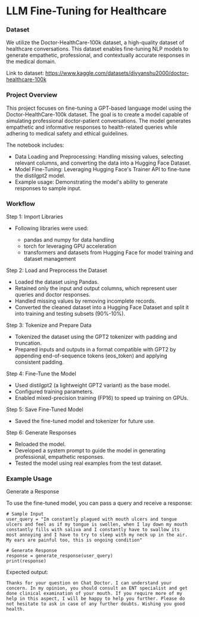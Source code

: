 # LLM Fine-Tuning for Healthcare


### Dataset

We utilize the Doctor-HealthCare-100k dataset, a high-quality dataset of healthcare conversations. This dataset enables fine-tuning NLP models to generate empathetic, professional, and contextually accurate responses in the medical domain.

Link to dataset: https://www.kaggle.com/datasets/divyanshu2000/doctor-healthcare-100k


### Project Overview

This project focuses on fine-tuning a GPT-based language model using the Doctor-HealthCare-100k dataset. The goal is to create a model capable of simulating professional doctor-patient conversations. The model generates empathetic and informative responses to health-related queries while adhering to medical safety and ethical guidelines.

The notebook includes:

- Data Loading and Preprocessing: Handling missing values, selecting relevant columns, and converting the data into a Hugging Face Dataset.
- Model Fine-Tuning: Leveraging Hugging Face's Trainer API to fine-tune the distilgpt2 model.
- Example usage: Demonstrating the model's ability to generate responses to sample input.


### Workflow
Step 1: Import Libraries
- Following libraries were used:

  -  pandas and numpy for data handling
  - torch for leveraging GPU acceleration
  - transformers and datasets from Hugging Face for model training and dataset management

Step 2: Load and Preprocess the Dataset
- Loaded the dataset using Pandas.
- Retained only the input and output columns, which represent user queries and doctor responses.
- Handled missing values by removing incomplete records.
- Converted the cleaned dataset into a Hugging Face Dataset and split it into training and testing subsets (90%-10%).

Step 3: Tokenize and Prepare Data
- Tokenized the dataset using the GPT2 tokenizer with padding and truncation.
- Prepared inputs and outputs in a format compatible with GPT2 by appending end-of-sequence tokens (eos_token) and applying consistent padding.

Step 4: Fine-Tune the Model
- Used distilgpt2 (a lightweight GPT2 variant) as the base model.
- Configured training parameters.
- Enabled mixed-precision training (FP16) to speed up training on GPUs.

Step 5: Save Fine-Tuned Model
- Saved the fine-tuned model and tokenizer for future use.
  
Step 6: Generate Responses
- Reloaded the model.
- Developed a system prompt to guide the model in generating professional, empathetic responses.
- Tested the model using real examples from the test dataset.


### Example Usage

Generate a Response

To use the fine-tuned model, you can pass a query and receive a response:
```
# Sample Input
user_query = "Im constantly plagued with mouth ulcers and tongue ulcers and feel as if my tongue is swollen, when I lay down my mouth constantly fills with saliva and I constantly have to swallow its  most annoying and I have to try to sleep with my neck up in the air.  My ears are painful too, this is ongoing condition"

# Generate Response
response = generate_response(user_query)
print(response)
```
Expected output:
```
Thanks for your question on Chat Doctor. I can understand your concern. In my opinion, you should consult an ENT specialist and get done clinical examination of your mouth. If you require more of my help in this aspect, I will be happy to help you further. Please do not hesitate to ask in case of any further doubts. Wishing you good health.
```
